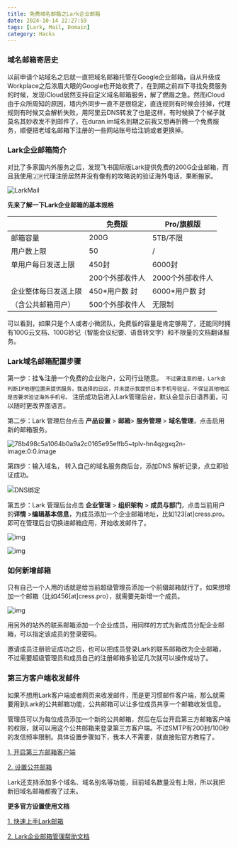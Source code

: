 ```yaml
---
title: 免费域名邮箱之Lark企业邮箱
date: 2024-10-14 22:27:59
tags: [Lark, Mail, Domain]
category: Hacks
---
```


### 域名邮箱寄居史

以前申请个站域名之后就一直把域名邮箱托管在Google企业邮箱，自从升级成Workplace之后浓眉大眼的Google也开始收费了，在到期之前四下寻找免费服务的时候，发现iCloud居然支持自定义域名邮箱服务，解了燃眉之急。然而iCloud由于众所周知的原因，墙内外同步一直不是很稳定，直连规则有时候会挂掉，代理规则有时候又会解析失败，用阿里云DNS转发了也是这样，有时候换了个梯子就莫名其妙收发不到邮件了，在duran.im域名到期之前我又想再折腾一个免费服务，顺便把老域名邮箱下注册的一些网站账号给注销或者更换掉。

### Lark企业邮箱简介

对比了多家国内外服务之后，发现飞书国际版Lark提供免费的200G企业邮箱，而且我使用🇯🇵代理注册居然并没有像有的攻略说的验证海外电话，果断搬家。

![LarkMail](https://framerusercontent.com/images/koeQshc7RdPg4pKBFFs5lPqZAwM.png)

**先来了解一下Lark企业邮箱的基本规格**

|                      | 免费版          | Pro/旗舰版       |
| -------------------- | --------------- | ---------------- |
| 邮箱容量             | 200G            | 5TB/不限         |
| 用户数上限           | 50              | /                |
| 单用户每日发送上限   | 450封           | 6000封           |
|                      | 200个外部收件人 | 2000个外部收件人 |
| 企业整体每日发送上限 | 450\*用户数 封  | 6000\*用户数 封  |
| （含公共邮箱用户）   | 500个外部收件人 | 无限制           |

可以看到，如果只是个人或者小微团队，免费版的容量是肯定够用了，还能同时拥有100G云文档、100G妙记（智能会议纪要、语音转文字）和不限量的文档翻译服务。

### Lark域名邮箱配置步骤

第一步：挂🪜注册一个免费的企业账户，公司行业随意。` 不过要注意的是，Lark会判断IP地理位置来提供服务，我选择的日区，并未提示我提供日本手机号验证，不保证其他地区是否要求验证海外手机号。` 注册成功后进入Lark管理后台，默认会显示日语界面，可以随时更改界面语言。

第二步：Lark 管理后台点击 **产品设置** > **邮箱**> **服务管理** > **域名管理**，点击启用新的邮箱服务。

![78b498c5a1064b0a9a2c0165e95effb5~tplv-hn4qzgxq2n-image:0:0.image](https://p16-hera-va.larksuitecdn.com/tos-useast2a-i-hn4qzgxq2n/78b498c5a1064b0a9a2c0165e95effb5~tplv-hn4qzgxq2n-image:0:0.image)

第四步：输入域名， 转入自己的域名服务商后台，添加DNS 解析记录，点立即验证成功。

![DNS绑定](https://p16-hera-va.larksuitecdn.com/tos-useast2a-i-hn4qzgxq2n/a16d3c8aa68249e09a5746e79a3f1271~tplv-hn4qzgxq2n-image:0:0.image)

第五步：Lark 管理后台点击 **企业管理** > **组织架构** > **成员与部门**，点击当前用户的**详情** >**编辑基本信息**，为成员添加一个企业邮箱地址，比如123[at]cress.pro。即可在管理后台切换进邮箱应用，开始收发邮件了。

![img](https://p16-hera-va.larksuitecdn.com/tos-useast2a-i-hn4qzgxq2n/4e3f52b0ab67410bbd6c1874bd87f37d~tplv-hn4qzgxq2n-image:0:0.image)

![img](https://p16-hera-va.larksuitecdn.com/tos-useast2a-i-hn4qzgxq2n/cd5cba952eb147beb0fd131e3c964434~tplv-hn4qzgxq2n-image:0:0.image)

### 如何新增邮箱

只有自己一个人用的话就是给当前超级管理员添加一个前缀邮箱就行了。如果想增加一个邮箱（比如456[at]cress.pro），就需要先新增一个成员。

![img](https://p16-hera-va.larksuitecdn.com/tos-useast2a-i-hn4qzgxq2n/db53fcff5ec94f69bb2771d0b4f4ff78~tplv-hn4qzgxq2n-image:0:0.image)

用另外的站外的联系邮箱添加一个企业成员，用同样的方式为新成员分配企业邮箱，可以指定该成员的登录密码。

邀请成员注册验证成功之后，也可以把成员登录Lark的联系邮箱改为企业邮箱，不过需要超级管理员和成员自己的注册邮箱多验证几次就可以操作成功了。

### 第三方客户端收发邮件

如果不想用Lark客户端或者网页来收发邮件，而是更习惯邮件客户端，那么就需要用到Lark的公共邮箱功能，公共邮箱可以让多位成员共享一个邮箱收发信息。

管理员可以为每位成员添加一个新的公共邮箱，然后在后台开启第三方邮箱客户端的权限，就可以用这个公共邮箱来登录第三方客户端。不过SMTP有200封/100秒的发信频率限制。具体设置步骤如下，我本人不需要，就直接贴官方教程了。

[1. 开启第三方邮箱客户端](https://www.larksuite.com/hc/zh-CN/articles/360048488295-%E7%AE%A1%E7%90%86%E5%91%98%E5%BC%80%E5%90%AF%E7%AC%AC%E4%B8%89%E6%96%B9%E9%82%AE%E7%AE%B1%E5%AE%A2%E6%88%B7%E7%AB%AF%E7%99%BB%E5%BD%95%E8%AE%BE%E7%BD%AE)

[2. 设置公共邮箱](https://www.larksuite.com/hc/zh-CN/articles/360048487998-%E7%AE%A1%E7%90%86%E5%91%98%E5%88%9B%E5%BB%BA%E5%85%AC%E5%85%B1%E9%82%AE%E7%AE%B1%E6%94%B6%E5%8F%91%E9%82%AE%E4%BB%B6)

Lark还支持添加多个域名、域名别名等功能，目前域名数量没有上限，所以我把新旧域名邮箱都搬了过来。

**更多官方设置使用文档**

[1. 快速上手Lark邮箱](https://www.larksuite.com/hc/zh-CN/articles/060189324503-%E5%BF%AB%E9%80%9F%E4%B8%8A%E6%89%8B-lark-%E9%82%AE%E7%AE%B1)

[2. Lark企业邮箱管理帮助文档](https://www.larksuite.com/hc/zh-CN/category/7084148234074980357-%E4%BC%81%E4%B8%9A%E9%82%AE%E7%AE%B1%E7%AE%A1%E7%90%86)
